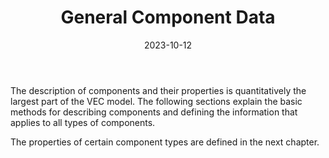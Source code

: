 ﻿---
title: General Component Data
toc: false
type: specs
layout:  package
date: "2023-10-12"
draft: false
specification: VEC
version: 2.1.0
documentType: "Recommendation"
elementType:  Package
menu:
  VEC-2.1.0:    
    identifier: general-component-data
    weight: 1004 

# Prev/next pager order (if `docs_section_pager` enabled in `params.toml`)
weight: 1004
---
<p> The description of components and their properties is quantitatively the largest part of the VEC model. The following sections explain the basic methods for describing components and defining the information that applies to all types of components.      </p>      <p> The properties of certain component types are defined in the next chapter.      </p>